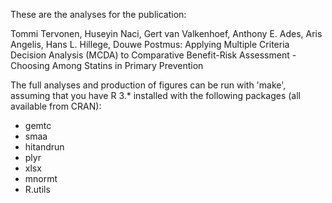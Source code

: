 These are the analyses for the publication:

Tommi Tervonen, Huseyin Naci, Gert van Valkenhoef, Anthony E. Ades, Aris Angelis, Hans L. Hillege, Douwe Postmus: Applying Multiple Criteria Decision Analysis (MCDA) to Comparative Benefit-Risk Assessment - Choosing Among Statins in Primary Prevention

The full analyses and production of figures can be run with 'make', assuming that you have R 3.* installed with the following packages (all available from CRAN):
- gemtc
- smaa
- hitandrun
- plyr
- xlsx
- mnormt
- R.utils